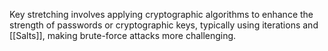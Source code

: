 Key stretching involves applying cryptographic algorithms to enhance the strength of passwords or cryptographic keys, typically using iterations and [[Salts]], making brute-force attacks more challenging.